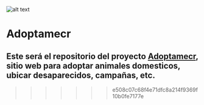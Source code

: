 ![alt text](https://github.com/josechavarriacr/Adoptamecr/blob/master/imgs/petfriendly_logo.gif)
# Adoptamecr
## Este será el repositorio del proyecto [Adoptamecr](http://adoptame.cr), sitio web para adoptar animales domesticos, ubicar desaparecidos, campañas, etc.
>>>>>>> e508c07c68f4e71dfc8a214f9369f10b0fe7177e
